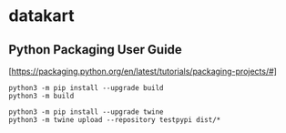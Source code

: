 # datakart

## Python Packaging User Guide
[https://packaging.python.org/en/latest/tutorials/packaging-projects/#]
```
python3 -m pip install --upgrade build
python3 -m build

python3 -m pip install --upgrade twine
python3 -m twine upload --repository testpypi dist/*
```